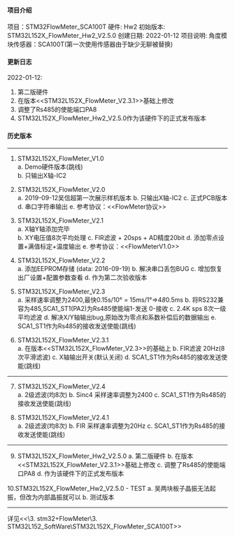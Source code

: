 #### 项目介绍
项目：STM32FlowMeter_SCA100T
硬件: Hw2
初始版本: STM32L152X_FlowMeter_Hw2_V2.5.0
创建日期: 2022-01-12
项目说明: 角度模块传感器：SCA100T(第一次使用传感器由于缺少无聊被替换)

#### 更新日志
2022-01-12:
1. 第二版硬件
2. 在版本<<STM32L152X_FlowMeter_V2.3.1>>基础上修改
3. 调整了Rs485的使能端口PA8
4. STM32L152X_FlowMeter_Hw2_V2.5.0作为该硬件下的正式发布版本


#### 历史版本 
*************************************************************************************************	
1. STM32L152X_FlowMeter_V1.0       
a. Demo硬件版本(跳线)                                
b. 只输出X轴-IC2

								   
2. STM32L152X_FlowMeter_V2.0       
a. 2019-09-12吴信超第一次展示样机版本
b. 只输出X轴-IC2
c. 正式PCB版本
d. 串口字符串输出
e. 参考协议：<<FlowMeter协议>>

3. STM32L152X_FlowMeter_V2.1       
a. X轴Y轴添加完毕                             
b. XY电压值8次平均处理
c. FIR滤波 + 20sps + AD精度20bit
d. 添加零点设置+满值标定+温度输出
e. 参考协议：<<FlowMeterV1.0>>
								   
4. STM32L152X_FlowMeter_V2.2       
a. 添加EEPROM存储 (data: 2016-09-19)
b. 解决串口丢包BUG
c. 增加恢复出厂设置+配置参数查看
d. 作为第二次验收版本
								   
5. STM32L152X_FlowMeter_V2.3       
a. 采样速率调整为2400,最快0.15s/10° = 15ms/1°=>4*8*0.5ms
b. 将RS232兼容为485,SCA1_ST1(PA2)为Rs485使能端1-发送 0-接收
c. 2.4K sps 8次一级平均滤波
d. 解决X/Y轴输出bug,原始改为零点和系数补偿后的数据输出
e. SCA1_ST1作为Rs485的接收发送使能(跳线)
								   
6. STM32L152X_FlowMeter_V2.3.1     
a. 在版本<<STM32L152X_FlowMeter_V2.3>>的基础上
b. FIR滤波 20Hz(8次平滑滤波)
c. X轴输出开关(默认关闭)
d. SCA1_ST1作为Rs485的接收发送使能(跳线)



*************************************************************************************************				
7. STM32L152X_FlowMeter_V2.4       
a. 2级滤波(均8次)
b. Sinc4 采样速率调整为2400
c. SCA1_ST1作为Rs485的接收发送使能(跳线)
								   
8. STM32L152X_FlowMeter_V2.4.1     
a. 2级滤波(均8次)
b. FIR 采样速率调整为20Hz
c. SCA1_ST1作为Rs485的接收发送使能(跳线)
*************************************************************************************************	
9. STM32L152X_FlowMeter_Hw2_V2.5.0 
a. 第二版硬件
b. 在版本<<STM32L152X_FlowMeter_V2.3.1>>基础上修改
c. 调整了Rs485的使能端口PA8
d. 作为该硬件下的正式发布版本
								   
10.STM32L152X_FlowMeter_Hw2_V2.5.0 - TEST
a. 吴两块板子晶振无法起振，但改为内部晶振就可以
b. 测试版本
*************************************************************************************************
详见<<\3. stm32+FlowMeter\3. STM32L152_SoftWare\STM32L152X_FlowMeter_SCA100T>>